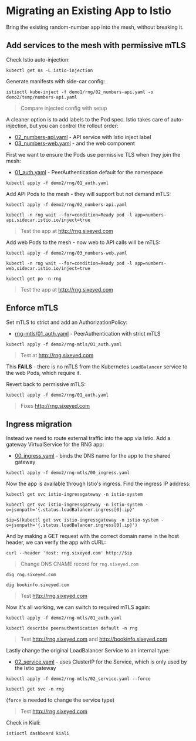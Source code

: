 # Migrating an Existing App to Istio

Bring the existing random-number app into the mesh, without breaking it.

## Add services to the mesh with permissive mTLS

Check Istio auto-injection:

```
kubectl get ns -L istio-injection
```

Generate manifests with side-car config:

```
istioctl kube-inject -f demo1/rng/02_numbers-api.yaml -o demo2/temp/numbers-api.yaml
```

> Compare injected config with setup

A cleaner option is to add labels to the Pod spec. Istio takes care of auto-injection, but you can control the rollout order:

- [02_numbers-api.yaml](rng/02_numbers-api.yaml) - API service with Istio inject label
- [03_numbers-web.yaml](rng/03_numbers-web.yaml) - and the web component

First we want to ensure the Pods use permissive TLS when they join the mesh:

- [01_auth.yaml](rng/01_auth.yaml) - PeerAuthentication default for the namespace

```
kubectl apply -f demo2/rng/01_auth.yaml
```

Add API Pods to the mesh - they will support but not demand mTLS:

```
kubectl apply -f demo2/rng/02_numbers-api.yaml

kubectl -n rng wait --for=condition=Ready pod -l app=numbers-api,sidecar.istio.io/inject=true
```

> Test the app at http://rng.sixeyed.com

Add web Pods to the mesh - now web to API calls will be mTLS:

```
kubectl apply -f demo2/rng/03_numbers-web.yaml

kubectl -n rng wait --for=condition=Ready pod -l app=numbers-web,sidecar.istio.io/inject=true

kubectl get po -n rng
```

> Test the app at http://rng.sixeyed.com

## Enforce mTLS

Set mTLS to strict and add an AuthorizationPolicy:

- [rng-mtls/01_auth.yaml](rng-mtls/01_auth.yaml) - PeerAuthentication with strict mTLS

```
kubectl apply -f demo2/rng-mtls/01_auth.yaml
```

> Test at http://rng.sixeyed.com

This **FAILS** - there is  no mTLS from the Kubernetes `LoadBalancer` service to the web Pods, which require it.

Revert back to permissive mTLS:

```
kubectl apply -f demo2/rng/01_auth.yaml
```

> Fixes http://rng.sixeyed.com

## Ingress migration

Instead we need to route external traffic into the app via Istio. Add a gateway VirtualService for the RNG app:

- [00_ingress.yaml](rng-mtls/00_ingress.yaml) - binds the DNS name for the app to the shared gateway

```
kubectl apply -f demo2/rng-mtls/00_ingress.yaml
```

Now the app is available through Istio's ingress. Find the ingress IP address:

```
kubectl get svc istio-ingressgateway -n istio-system

kubectl get svc istio-ingressgateway -n istio-system -o=jsonpath='{.status.loadBalancer.ingress[0].ip}'

$ip=$(kubectl get svc istio-ingressgateway -n istio-system -o=jsonpath='{.status.loadBalancer.ingress[0].ip}')
```

And by making a GET request with the correct domain name in the host header, we can verify the app with cURL:

```
curl --header 'Host: rng.sixeyed.com' http://$ip
```

> Change DNS CNAME record for `rng.sixeyed.com`

```
dig rng.sixeyed.com

dig bookinfo.sixeyed.com
```

> Test http://rng.sixeyed.com

Now it's all working, we can switch to required mTLS again:

```
kubectl apply -f demo2/rng-mtls/01_auth.yaml

kubectl describe peerauthentication default -n rng
```

> Test http://rng.sixeyed.com and http://bookinfo.sixeyed.com

Lastly change the original LoadBalancer Service to an internal type:

- [02_service.yaml](rng-mtls/02_service.yaml) - uses ClusterIP for the Service, which is only used by the Istio gateway

```
kubectl apply -f demo2/rng-mtls/02_service.yaml --force

kubectl get svc -n rng
```

(`force` is needed to change the service type)

> Test http://rng.sixeyed.com 


Check in Kiali:

```
istioctl dashboard kiali
```
